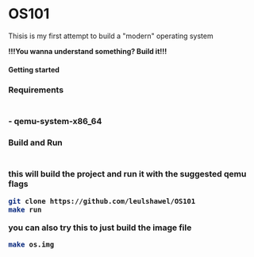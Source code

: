 <h1>OS101</h1>

Thisis is my first attempt to build a "modern" operating system

<b>!!!You wanna understand something? Build it!!!</b>

<h4>Getting started<h4>

<h3>Requirements<h3><br>
    - qemu-system-x86_64 

<h3>Build and Run<h3><br>
this will build the project and run it with the suggested qemu flags

```sh
git clone https://github.com/leulshawel/OS101
make run
```
you can also try this to just build the image file

```sh
make os.img
```


